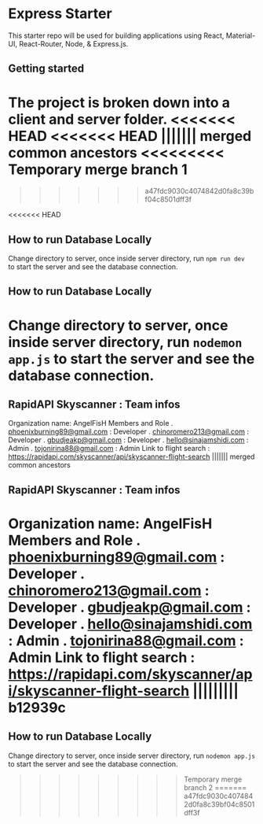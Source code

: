 # Express Starter

This starter repo will be used for building applications using React, Material-UI, React-Router, Node, & Express.js.

## Getting started

The project is broken down into a client and server folder.
<<<<<<< HEAD
<<<<<<< HEAD
||||||| merged common ancestors
<<<<<<<<< Temporary merge branch 1
=======
>>>>>>> a47fdc9030c4074842d0fa8c39bf04c8501dff3f

<<<<<<< HEAD
## How to run Database Locally
Change directory to server, once inside server directory, run
`npm run dev ` to start the server and see the database connection. 

## How to run Database Locally
Change directory to server, once inside server directory, run
`nodemon app.js` to start the server and see the database connection. 
=======
## RapidAPI Skyscanner : Team infos
Organization name: AngelFisH
Members and Role
    . phoenixburning89@gmail.com : Developer
    . chinoromero213@gmail.com : Developer
    . gbudjeakp@gmail.com : Developer
    . hello@sinajamshidi.com : Admin
    . tojonirina88@gmail.com : Admin
Link to flight search : https://rapidapi.com/skyscanner/api/skyscanner-flight-search
||||||| merged common ancestors
## RapidAPI Skyscanner : Team infos
Organization name: AngelFisH
Members and Role
    . phoenixburning89@gmail.com : Developer
    . chinoromero213@gmail.com : Developer
    . gbudjeakp@gmail.com : Developer
    . hello@sinajamshidi.com : Admin
    . tojonirina88@gmail.com : Admin
Link to flight search : https://rapidapi.com/skyscanner/api/skyscanner-flight-search
||||||||| b12939c
=========

## How to run Database Locally
Change directory to server, once inside server directory, run
`nodemon app.js` to start the server and see the database connection. 
>>>>>>>>> Temporary merge branch 2
=======
>>>>>>> a47fdc9030c4074842d0fa8c39bf04c8501dff3f
